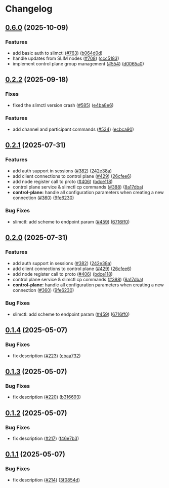 # Changelog

## [0.6.0](https://github.com/agntcy/slim/compare/slimctl-v0.2.2...slimctl-v0.6.0) (2025-10-09)


### Features

* add basic auth to slimctl ([#763](https://github.com/agntcy/slim/issues/763)) ([b064d0d](https://github.com/agntcy/slim/commit/b064d0d1fce57c219f18e210770765f348c45fdd))
* handle updates from SLIM nodes ([#708](https://github.com/agntcy/slim/issues/708)) ([ccc5183](https://github.com/agntcy/slim/commit/ccc518386d0ece16237647511118e7d032e033c6))
* implement control plane group management ([#554](https://github.com/agntcy/slim/issues/554)) ([d0065a0](https://github.com/agntcy/slim/commit/d0065a0e1955dbc7e7fd2bfabd5fdca210459a0b))

## [0.2.2](https://github.com/agntcy/slim/compare/slimctl-v0.2.1...slimctl-v0.2.2) (2025-09-18)

### Fixes

* fixed the slimctl version crash ([#585](https://github.com/agntcy/slim/issues/585)) ([e4ba8e6](https://github.com/agntcy/slim/commit/e4ba8e6c44265bf8705d847069ed75fa87329564))

### Features

* add channel and participant commands ([#534](https://github.com/agntcy/slim/issues/534)) ([ecbca90](https://github.com/agntcy/slim/commit/ecbca9074548a51f26e889a2e1adecb1a67a2029))

## [0.2.1](https://github.com/agntcy/slim/compare/slimctl-v0.2.0...slimctl-v0.2.1) (2025-07-31)


### Features

* add auth support in sessions ([#382](https://github.com/agntcy/slim/issues/382)) ([242e38a](https://github.com/agntcy/slim/commit/242e38a96c9e8b3d9e4a69de3d35740a53fcf252))
* add client connections to control plane ([#429](https://github.com/agntcy/slim/issues/429)) ([26cfee6](https://github.com/agntcy/slim/commit/26cfee6565c7be933afd7edab36dca032753e132))
* add node register call to proto ([#406](https://github.com/agntcy/slim/issues/406)) ([bdce118](https://github.com/agntcy/slim/commit/bdce1181dd0d05d78eb4f577aa012c4033cad3b2))
* control plane service & slimctl cp commands ([#388](https://github.com/agntcy/slim/issues/388)) ([8a17dba](https://github.com/agntcy/slim/commit/8a17dbad99fa679e07585ca4fbcefe9cb3fa8a29))
* **control-plane:** handle all configuration parameters when creating a new connection ([#360](https://github.com/agntcy/slim/issues/360)) ([9fe6230](https://github.com/agntcy/slim/commit/9fe623093614cf075d36e938734625003087e465))


### Bug Fixes

* slimctl: add scheme to endpoint param ([#459](https://github.com/agntcy/slim/issues/459)) ([6716ff0](https://github.com/agntcy/slim/commit/6716ff0c53f6b090170ff6cd64bd44ec9e4d387f))

## [0.2.0](https://github.com/agntcy/slim/compare/slimctl-v0.1.4...slimctl-v0.2.0) (2025-07-31)


### Features

* add auth support in sessions ([#382](https://github.com/agntcy/slim/issues/382)) ([242e38a](https://github.com/agntcy/slim/commit/242e38a96c9e8b3d9e4a69de3d35740a53fcf252))
* add client connections to control plane ([#429](https://github.com/agntcy/slim/issues/429)) ([26cfee6](https://github.com/agntcy/slim/commit/26cfee6565c7be933afd7edab36dca032753e132))
* add node register call to proto ([#406](https://github.com/agntcy/slim/issues/406)) ([bdce118](https://github.com/agntcy/slim/commit/bdce1181dd0d05d78eb4f577aa012c4033cad3b2))
* control plane service & slimctl cp commands ([#388](https://github.com/agntcy/slim/issues/388)) ([8a17dba](https://github.com/agntcy/slim/commit/8a17dbad99fa679e07585ca4fbcefe9cb3fa8a29))
* **control-plane:** handle all configuration parameters when creating a new connection ([#360](https://github.com/agntcy/slim/issues/360)) ([9fe6230](https://github.com/agntcy/slim/commit/9fe623093614cf075d36e938734625003087e465))


### Bug Fixes

* slimctl: add scheme to endpoint param ([#459](https://github.com/agntcy/slim/issues/459)) ([6716ff0](https://github.com/agntcy/slim/commit/6716ff0c53f6b090170ff6cd64bd44ec9e4d387f))

## [0.1.4](https://github.com/agntcy/slim/compare/slimctl-v0.1.3...slimctl-v0.1.4) (2025-05-07)


### Bug Fixes

* fix description ([#223](https://github.com/agntcy/slim/issues/223)) ([ebaa732](https://github.com/agntcy/slim/commit/ebaa73294a12b3780fffe8168d81b4a0b17c627e))

## [0.1.3](https://github.com/agntcy/slim/compare/slimctl-v0.1.2...slimctl-v0.1.3) (2025-05-07)


### Bug Fixes

* fix description ([#220](https://github.com/agntcy/slim/issues/220)) ([b316693](https://github.com/agntcy/slim/commit/b316693fc4b71a976b831b98d99bf629a60fa21b))

## [0.1.2](https://github.com/agntcy/slim/compare/slimctl-v0.1.1...slimctl-v0.1.2) (2025-05-07)


### Bug Fixes

* fix description ([#217](https://github.com/agntcy/slim/issues/217)) ([f46e7b3](https://github.com/agntcy/slim/commit/f46e7b39964b6c014f8177e98f3ceb3e9d50dcd0))

## [0.1.1](https://github.com/agntcy/slim/compare/slimctl-v0.1.0...slimctl-v0.1.1) (2025-05-07)


### Bug Fixes

* fix description ([#214](https://github.com/agntcy/slim/issues/214)) ([3f0854d](https://github.com/agntcy/slim/commit/3f0854de5b8adc9404bb75b7a6213a1d8d577ab2))
